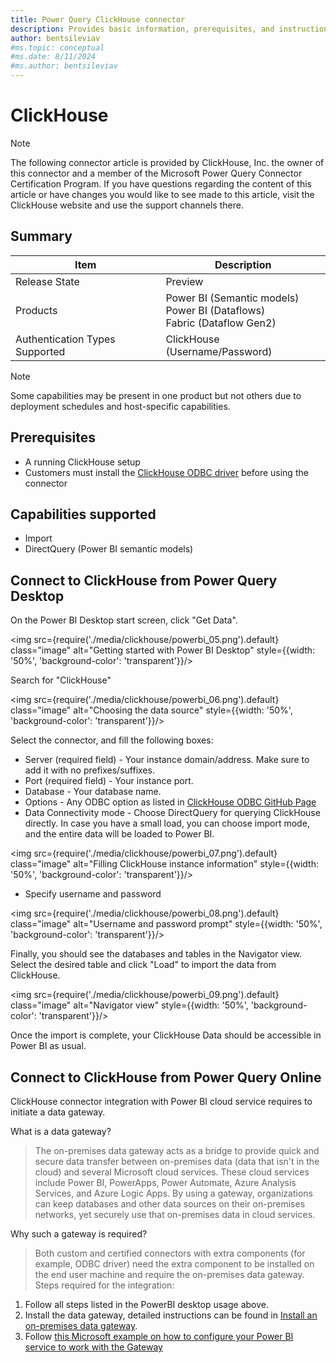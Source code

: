 ```yaml
---
title: Power Query ClickHouse connector
description: Provides basic information, prerequisites, and instructions on how to connect to ClickHouse
author: bentsileviav
#ms.topic: conceptual
#ms.date: 8/11/2024
#ms.author: bentsileviav
---
```


# ClickHouse

> [!NOTE]
> The following connector article is provided by ClickHouse, Inc. the owner of this connector and a member of the
> Microsoft Power Query Connector Certification Program. If you have questions regarding the content of this article or
> have changes you would like to see made to this article, visit the ClickHouse website and use the support channels
> there.

## Summary

| Item                           | Description                                                                    |
|--------------------------------|--------------------------------------------------------------------------------|
| Release State                  | Preview                                                                        |
| Products                       | Power BI (Semantic models)<br/>Power BI (Dataflows)<br/>Fabric (Dataflow Gen2) |
| Authentication Types Supported | ClickHouse (Username/Password)                                                 |

> [!NOTE]
> Some capabilities may be present in one product but not others due to deployment schedules and host-specific
> capabilities.

## Prerequisites

* A running ClickHouse setup
* Customers must install the [ClickHouse ODBC driver](https://github.com/ClickHouse/clickhouse-odbc) before using the
  connector

## Capabilities supported

* Import
* DirectQuery (Power BI semantic models)

## Connect to ClickHouse from Power Query Desktop

On the Power BI Desktop start screen, click "Get Data".

<img src={require('./media/clickhouse/powerbi_05.png').default} class="image" alt="Getting started with Power BI
Desktop"
style={{width: '50%', 'background-color': 'transparent'}}/>
<br/>

Search for "ClickHouse"

<img src={require('./media/clickhouse/powerbi_06.png').default} class="image" alt="Choosing the data source"
style={{width:
'50%', 'background-color': 'transparent'}}/>
<br/>

Select the connector, and fill the following boxes:

* Server (required field) - Your instance domain/address. Make sure to add it with no prefixes/suffixes.
* Port (required field) - Your instance port.
* Database - Your database name.
* Options - Any ODBC option as listed
  in [ClickHouse ODBC GitHub Page](https://github.com/ClickHouse/clickhouse-odbc#configuration)
* Data Connectivity mode - Choose DirectQuery for querying ClickHouse directly. In case you have a small load, you can
  choose import mode, and the entire data will be loaded to Power BI.

<img src={require('./media/clickhouse/powerbi_07.png').default} class="image" alt="Filling ClickHouse instance
information"
style={{width: '50%', 'background-color': 'transparent'}}/>
<br/>

* Specify username and password

<img src={require('./media/clickhouse/powerbi_08.png').default} class="image" alt="Username and password prompt"
style={{width:
'50%', 'background-color': 'transparent'}}/>
<br/>

Finally, you should see the databases and tables in the Navigator view. Select the desired table and click "Load" to
import the data from ClickHouse.

<img src={require('./media/clickhouse/powerbi_09.png').default} class="image" alt="Navigator view" style={{width: '50%',
'background-color': 'transparent'}}/>
<br/>

Once the import is complete, your ClickHouse Data should be accessible in Power BI as usual.
<br/>

## Connect to ClickHouse from Power Query Online

ClickHouse connector integration with Power BI cloud service requires to initiate a data gateway.

What is a data gateway? 
> The on-premises data gateway acts as a bridge to provide quick and secure data transfer between on-premises data (data that isn't in the cloud) and several Microsoft cloud services. These cloud services include Power BI, PowerApps, Power Automate, Azure Analysis Services, and Azure Logic Apps. By using a gateway, organizations can keep databases and other data sources on their on-premises networks, yet securely use that on-premises data in cloud services.

Why such a gateway is required?
>Both custom and certified connectors with extra components (for example, ODBC driver) need the extra component to be installed on the end user machine and require the on-premises data gateway.
Steps required for the integration:

1. Follow all steps listed in the PowerBI desktop usage above.
2. Install the data gateway, detailed instructions can be found in [Install an on-premises data gateway](/data-integration/gateway/service-gateway-install).
3. Follow [this Microsoft example on how to configure your Power BI service to work with the Gateway](/power-bi/connect-data/service-gateway-sql-tutorial#connect-the-dataset-to-the-sql-server-database)